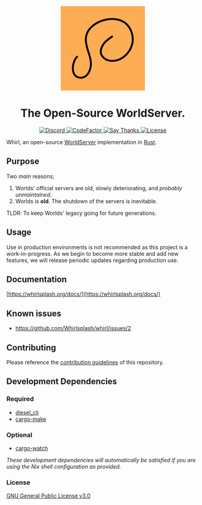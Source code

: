 <p align="center">
<a href="https://github.com/Whirlsplash/whirl">
<img src="https://raw.githubusercontent.com/Whirlsplash/assets/master/Whirl.png" alt="Whirl icon" width="220" />
</a>
</p>
<h1 align="center">
The Open-Source WorldServer.
</h1>

<p align="center">
<a href="https://discord.com/invite/8hn6padWF6">
<img src="https://img.shields.io/discord/821938182274154506" alt="Discord" />
</a>
<a href="https://www.codefactor.io/repository/github/whirlsplash/whirl">
<img src="https://www.codefactor.io/repository/github/whirlsplash/whirl/badge" alt="CodeFactor" />
</a>
<a href="https://saythanks.io/to/fuwnzy@gmail.com">
<img src="https://img.shields.io/badge/Say%20Thanks-!-1EAEDB.svg" alt="Say Thanks" />
</a>
<a href="./LICENSE">
<img src="https://img.shields.io/github/license/Whirlsplash/whirl" alt="License" />
</a>
</p>

Whirl, an open-source <a href="http://dev.worlds.net/private/GammaDocs/WorldServer.html">WorldServer</a> implementation in <a href="https://www.rust-lang.org/">Rust</a>.

## Purpose
Two *main* reasons;
1. Worlds' official servers are old, slowly deteriorating, and *probably unmaintained*.
2. Worlds is **old**. The shutdown of the servers is inevitable.

TLDR: To keep Worlds' legacy going for future generations.

## Usage
Use in production environments is not recommended as this project is a work-in-progress. As we begin to become more stable and add new features, we will release periodic updates regarding production use.

## Documentation
[https://whirlsplash.org/docs/](https://whirlsplash.org/docs/)

## Known issues
- https://github.com/Whirlsplash/whirl/issues/2

## Contributing
Please reference the [contribution guidelines](./CONTRIBUTING.md) of this repository.

## Development Dependencies
### Required
- [diesel_cli](https://crates.io/crates/diesel_cli)
- [cargo-make](https://github.com/sagiegurari/cargo-make)

### Optional
- [cargo-watch](https://crates.io/crates/cargo-watch)

*These development dependencies will automatically be satisfied if you are using the Nix
shell configuration as provided.*

### License
[GNU General Public License v3.0](./LICENSE)
